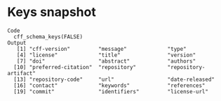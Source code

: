 # Keys snapshot

    Code
      cff_schema_keys(FALSE)
    Output
       [1] "cff-version"         "message"             "type"               
       [4] "license"             "title"               "version"            
       [7] "doi"                 "abstract"            "authors"            
      [10] "preferred-citation"  "repository"          "repository-artifact"
      [13] "repository-code"     "url"                 "date-released"      
      [16] "contact"             "keywords"            "references"         
      [19] "commit"              "identifiers"         "license-url"        

